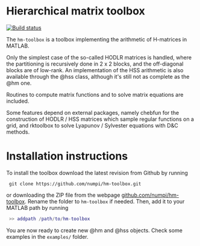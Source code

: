 # Hierarchical matrix toolbox

[![Build status](https://api.travis-ci.org/numpi/hm-toolbox.svg?branch=master)](https://travis-ci.org/numpi/hm-toolbox)

The <code>hm-toolbox</code> is a toolbox implementing the arithmetic of H-matrices in MATLAB. 

Only the simplest case of the so-called HODLR matrices is handled, where the partitioning
is recursively done in 2 x 2 blocks, and the off-diagonal blocks are of low-rank. An implementation
of the HSS arithmetic is also available through the @hss class, although it's still not
as complete as the @hm one.

Routines to compute matrix functions and to solve matrix equations are included. 

Some features depend on external packages, namely chebfun for the construction of 
HODLR / HSS matrices which sample regular functions on a grid, and rktoolbox to
solve Lyapunov / Sylvester equations with D&C methods. 

# Installation instructions

To install the toolbox download the latest revision from Github by running
```
 git clone https://github.com/numpi/hm-toolbox.git
```

or downloading the ZIP file from the webpage [github.com/numpi/hm-toolbox](https://github.com/numpi/hm-toolbox). 
Rename the folder to <code>hm-toolbox</code> if needed. Then, add it to your MATLAB path by running
```Matlab
 >> addpath /path/to/hm-toolbox
```

You are now ready to create new @hm and @hss objects. Check some examples in the
<code>examples/</code> folder. 
